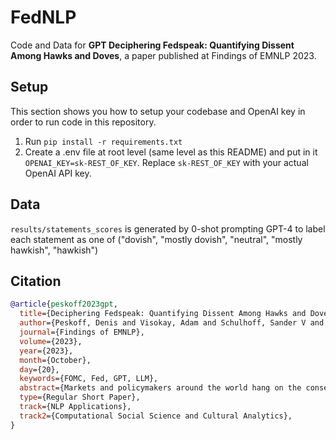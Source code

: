 # FedNLP

Code and Data for **GPT Deciphering Fedspeak: Quantifying Dissent Among Hawks and Doves**, a paper published at Findings of EMNLP 2023.

## Setup

This section shows you how to setup your codebase and OpenAI key in order to run code in this repository.

1. Run `pip install -r requirements.txt`
2. Create a .env file at root level (same level as this README) and put in it `OPENAI_KEY=sk-REST_OF_KEY`. Replace `sk-REST_OF_KEY` with your actual OpenAI API key.

## Data

`results/statements_scores` is generated by 0-shot prompting GPT-4 to label each statement as one of ("dovish", "mostly dovish", "neutral", "mostly hawkish", "hawkish")

## Citation

```bibtex
@article{peskoff2023gpt,
  title={Deciphering Fedspeak: Quantifying Dissent Among Hawks and Doves},
  author={Peskoff, Denis and Visokay, Adam and Schulhoff, Sander V and Wachspress, Benjamin and Blinder, Alan and Stewart, Brandon M},
  journal={Findings of EMNLP},
  volume={2023},
  year={2023},
  month={October},
  day={20},
  keywords={FOMC, Fed, GPT, LLM},
  abstract={Markets and policymakers around the world hang on the consequential monetary policy decisions made by the Federal Open Market Committee (FOMC). Publicly available textual documentation of their meetings provide insight into members' attitudes about the economy. We use GPT-4 to quantify dissent among members on the topic of inflation. We find that transcripts and minutes reflect the diversity of member views about the macroeconomic outlook in a way that is lost or omitted from the public statements. In fact, diverging opinions that shed light upon the committee's "true" attitudes are almost entirely omitted from the final statements. Hence, we argue that forecasting FOMC sentiment based solely on statements will not sufficiently reflect dissent among the hawks and doves.},
  type={Regular Short Paper},
  track={NLP Applications},
  track2={Computational Social Science and Cultural Analytics},
}
```
